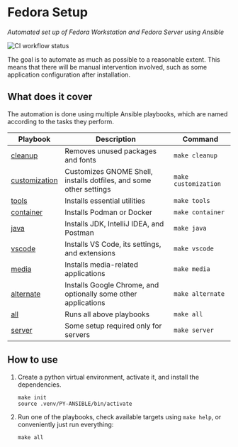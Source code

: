 # Fedora Setup

_Automated set up of Fedora Workstation and Fedora Server using Ansible_

![CI workflow status](https://github.com/zbhavyai/fedora-setup/actions/workflows/ci.yaml/badge.svg)

The goal is to automate as much as possible to a reasonable extent. This means that there will be manual intervention involved, such as some application configuration after installation.

## What does it cover

The automation is done using multiple Ansible playbooks, which are named according to the tasks they perform.

| Playbook                                      | Description                                                        | Command              |
| --------------------------------------------- | ------------------------------------------------------------------ | -------------------- |
| [cleanup](playbooks/cleanup.yaml)             | Removes unused packages and fonts                                  | `make cleanup`       |
| [customization](playbooks/customization.yaml) | Customizes GNOME Shell, installs dotfiles, and some other settings | `make customization` |
| [tools](playbooks/tools.yaml)                 | Installs essential utilities                                       | `make tools`         |
| [container](playbooks/container.yaml)         | Installs Podman or Docker                                          | `make container`     |
| [java](playbooks/java.yaml)                   | Installs JDK, IntelliJ IDEA, and Postman                           | `make java`          |
| [vscode](playbooks/vscode.yaml)               | Installs VS Code, its settings, and extensions                     | `make vscode`        |
| [media](playbooks/media.yaml)                 | Installs media-related applications                                | `make media`         |
| [alternate](playbooks/alternate.yaml)         | Installs Google Chrome, and optionally some other applications     | `make alternate`     |
| [all](playbooks/all.yaml)                     | Runs all above playbooks                                           | `make all`           |
| [server](playbooks/server.yaml)               | Some setup required only for servers                               | `make server`        |

## How to use

1. Create a python virtual environment, activate it, and install the dependencies.

   ```shell
   make init
   source .venv/PY-ANSIBLE/bin/activate
   ```

1. Run one of the playbooks, check available targets using `make help`, or conveniently just run everything:

   ```shell
   make all
   ```
